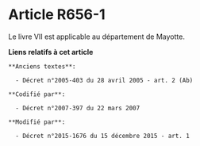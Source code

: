 # Article R656-1

Le livre VII est applicable au   département de Mayotte.

**Liens relatifs à cet article**

	**Anciens textes**:

	  - Décret n°2005-403 du 28 avril 2005 - art. 2 (Ab)

	**Codifié par**:

	  - Décret n°2007-397 du 22 mars 2007

	**Modifié par**:

	  - Décret n°2015-1676 du 15 décembre 2015 - art. 1

